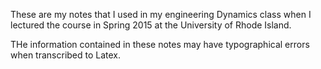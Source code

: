 These are my notes that I used in my engineering Dynamics class when I lectured the course in Spring 2015 at the University of Rhode Island.

THe information contained in these notes may have typographical errors when transcribed to Latex.
